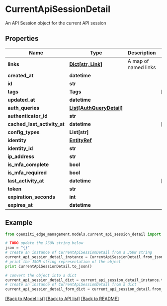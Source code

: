 # CurrentApiSessionDetail

An API Session object for the current API session

## Properties
Name | Type | Description | Notes
------------ | ------------- | ------------- | -------------
**links** | [**Dict[str, Link]**](Link.md) | A map of named links | 
**created_at** | **datetime** |  | 
**id** | **str** |  | 
**tags** | [**Tags**](Tags.md) |  | [optional] 
**updated_at** | **datetime** |  | 
**auth_queries** | [**List[AuthQueryDetail]**](AuthQueryDetail.md) |  | 
**authenticator_id** | **str** |  | 
**cached_last_activity_at** | **datetime** |  | [optional] 
**config_types** | **List[str]** |  | 
**identity** | [**EntityRef**](EntityRef.md) |  | 
**identity_id** | **str** |  | 
**ip_address** | **str** |  | 
**is_mfa_complete** | **bool** |  | 
**is_mfa_required** | **bool** |  | 
**last_activity_at** | **datetime** |  | [optional] 
**token** | **str** |  | 
**expiration_seconds** | **int** |  | 
**expires_at** | **datetime** |  | 

## Example

```python
from openziti_edge_management.models.current_api_session_detail import CurrentApiSessionDetail

# TODO update the JSON string below
json = "{}"
# create an instance of CurrentApiSessionDetail from a JSON string
current_api_session_detail_instance = CurrentApiSessionDetail.from_json(json)
# print the JSON string representation of the object
print CurrentApiSessionDetail.to_json()

# convert the object into a dict
current_api_session_detail_dict = current_api_session_detail_instance.to_dict()
# create an instance of CurrentApiSessionDetail from a dict
current_api_session_detail_form_dict = current_api_session_detail.from_dict(current_api_session_detail_dict)
```
[[Back to Model list]](../README.md#documentation-for-models) [[Back to API list]](../README.md#documentation-for-api-endpoints) [[Back to README]](../README.md)


